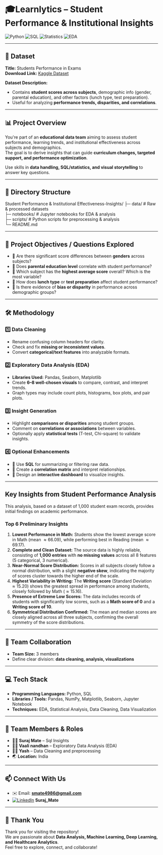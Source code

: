 # 🎓Learnlytics – Student Performance & Institutional Insights

![Python](https://img.shields.io/badge/Python-3776AB?style=for-the-badge&logo=python&logoColor=white)
![SQL](https://img.shields.io/badge/SQL-4479A1?style=for-the-badge&logo=MySQL&logoColor=white)
![Statistics](https://img.shields.io/badge/Statistics-008080?style=for-the-badge&logo=gnuplot&logoColor=white)
![EDA](https://img.shields.io/badge/EDA-FF6F00?style=for-the-badge&logo=apacheairflow&logoColor=white)

---

## 📁 Dataset
**Title:** Students Performance in Exams  
**Download Link:** [Kaggle Dataset](https://www.kaggle.com/datasets/spscientist/students-performance-in-exams)

**Dataset Description:**  
- Contains **student scores across subjects**, demographic info (gender, parental education), and other factors (lunch type, test preparation).  
- Useful for analyzing **performance trends, disparities, and correlations**.

---

## 📊 Project Overview
You're part of an **educational data team** aiming to assess student performance, learning trends, and institutional effectiveness across subjects and demographics.  
The goal is to derive insights that can guide **curriculum changes, targeted support, and performance optimization**.  

Use skills in **data handling, SQL/statistics, and visual storytelling** to answer key questions.

---
## 📂 Directory Structure
Student Performance & Institutional Effectiveness-Insights/
├─ data/             # Raw & processed datasets  
├─ notebooks/        # Jupyter notebooks for EDA & analysis  
├─ scripts/          # Python scripts for preprocessing & analysis  
└─ README.md

---

## 🎯 Project Objectives / Questions Explored
- 🔹 Are there significant score differences between **genders** across subjects?  
- 🔹 Does **parental education level** correlate with student performance?  
- 🔹 Which subject has the **highest average score** overall? Which is the most variable?  
- 🔹 How does **lunch type** or **test preparation** affect student performance?  
- 🔹 Is there evidence of **bias or disparity** in performance across demographic groups?

---

## 🛠️ Methodology

### 1️⃣ Data Cleaning
- Rename confusing column headers for clarity.  
- Check and fix **missing or inconsistent values**.  
- Convert **categorical/text features** into analyzable formats.

### 2️⃣ Exploratory Data Analysis (EDA)
- **Libraries Used:** Pandas, Seaborn, Matplotlib 
- Create **6–8 well-chosen visuals** to compare, contrast, and interpret trends.  
- Graph types may include count plots, histograms, box plots, and pair plots.

### 3️⃣ Insight Generation
- Highlight **comparisons or disparities** among student groups.  
- Comment on **correlations or associations** between variables.  
- Optionally apply **statistical tests** (T-test, Chi-square) to validate insights.

### 4️⃣ Optional Enhancements
- 🔹 Use **SQL** for summarizing or filtering raw data.  
- 🔹 Create a **correlation matrix** and interpret relationships.  
- 🔹 Design an **interactive dashboard** to visualize insights.

---

## Key Insights from Student Performance Analysis

This analysis, based on a dataset of 1,000 student exam records, provides initial findings on academic performance.

### Top 6 Preliminary Insights

1.  **Lowest Performance in Math:** Students show the lowest average score in Math (mean $\approx 66.09$), while performing best in Reading (mean $\approx 69.17$).
2.  **Complete and Clean Dataset:** The source data is highly reliable, consisting of **1,000 entries** with **no missing values** across all 8 features (5 categorical, 3 numerical).
3.  **Near-Normal Score Distribution:** Scores in all subjects closely follow a normal distribution, with a slight **negative skew**, indicating the majority of scores cluster towards the higher end of the scale.
4.  **Highest Variability in Writing:** The **Writing score** (Standard Deviation $\approx 15.20$) shows the greatest spread in performance among students, closely followed by Math ($\approx 15.16$).
5.  **Presence of Extreme Low Scores:** The data includes records of students with significantly low scores, such as a **Math score of 0** and a **Writing score of 10**.
6.  **Symmetrical Distribution Confirmed:** The mean and median scores are closely aligned across all three subjects, confirming the overall symmetry of the score distributions.

---
## 👥 Team Collaboration
- **Team Size:** 3 members  
- Define clear division: **data cleaning, analysis, visualizations**

---


## 💻 Tech Stack
- **Programming Languages:** Python, SQL  
- **Libraries / Tools:** Pandas, NumPy, Matplotlib, Seaborn, Jupyter Notebook  
- **Techniques:** EDA, Statistical Analysis, Data Cleaning, Data Visualization  

---

## 👥 Team Members & Roles
- 👨‍💻 **Suraj Mate** – Sql Insights  
- 👨‍💻 **Vaali nandhan** – Exploratory Data Analysis (EDA)  
- 👨‍💻 **Yash** – Data Cleaning and preprocessing
- 🌏 **Location:** India  

---

## 📫 Connect With Us
- ✉️ Email: **smate4986@gmail.com**  
- [![LinkedIn](https://img.shields.io/badge/LinkedIn-0077B5?style=for-the-badge&logo=linkedin&logoColor=white)](https://www.linkedin.com/in/suraj-mate12/) **Suraj_Mate**


---

## 🙏 Thank You
Thank you for visiting the repository!  
We are passionate about **Data Analysis, Machine Learning, Deep Learning, and Healthcare Analytics**.  
Feel free to explore, connect, and collaborate!

